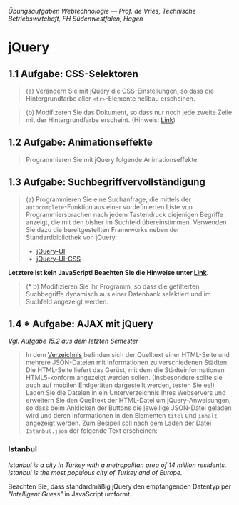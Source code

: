 _Übungsaufgaben Webtechnologie — Prof. de Vries, Technische Betriebswirtchaft, FH Südenwestfalen, Hagen_
# jQuery
## 1.1 Aufgabe: CSS-Selektoren
> (a) Verändern Sie mit jQuery die CSS-Einstellungen, so dass die Hintergrundfarbe aller `<tr>`-Elemente hellbau erscheinen.

> (b) Modifizeren Sie das Dokument, so dass nur noch jede zweite Zeile mit der Hintergrundfarbe erscheint. (Hinweis: [Link](http://www.w3schools.com/jquery/jquery_selectors.asp))

## 1.2 Aufgabe: Animationseffekte
> Programmieren Sie mit jQuery folgende Animationseffekte:

## 1.3 Aufgabe: Suchbegriffvervollständigung
> (a) Programmieren Sie eine Suchanfrage, die mittels der `autocomplete`-Funktion aus einer vordefinierten Liste von Programmiersprachen nach jedem Tastendruck diejenigen Begriffe anzeigt, die mit den bisher im Suchfeld übereinstimmen. Verwenden Sie dazu die bereitgestellten Frameworks neben der Standardbibliothek von jQuery:
> - [jQuery-UI](http://code.jquery.com/ui/1.11.4/jquery-ui.js)
> - [jQuery-UI-CSS](http://code.jquery.com/ui/1.11.4/themes/smoothness/jquery-ui.css)

**Letztere Ist kein JavaScript! Beachten Sie die Hinweise unter [Link](https://api.jqueryui.com/autocomplete/).**

> (* b) Modifizieren Sie Ihr Programm, so dass die gefilterten Suchbegriffe dynamisch aus einer Datenbank selektiert und im Suchfeld angezeigt werden.

## 1.4 * Aufgabe: AJAX mit jQuery
_Vgl. Aufgabe 15.2 aus dem letzten Semester_

> In dem [Verzeichnis](http://haegar.fh-swf.de/Webtechnologie/Aufgaben/Woche_1-15/) befinden sich der Quelltext einer HTML-Seite und mehrere JSON-Dateien mit Informationen zu verschiedenen Städten. Die HTML-Seite liefert das Gerüst, mit dem die Städteinformationen HTML5-konform angezeigt werden sollen. (Insbesondere sollte sie auch auf mobilen Endgeräten dargestellt werden, testen Sie es!)
Laden Sie die Dateien in ein Unterverzeichnis Ihres Webservers und erweitern Sie den Quelltext der HTML-Datei um jQuery-Anweisungen, so dass beim Anklicken der Buttons die jeweilige JSON-Datei geladen wird und deren Informationen in den Elementen `titel` und `inhalt` angezeigt werden. Zum Besipeil soll nach dem Laden der Datei `Istanbul.json` der folgende Text erscheinen:

### Istanbul
_Istanbul is a city in Turkey with a metropolitan area of 14 million residents. Istanbul is the most populous city of Turkey and of Europe._

Beachten Sie, dass standardmäßig jQuery den empfangenden Datentyp per _"Intelligent Guess"_ in JavaScript umformt.